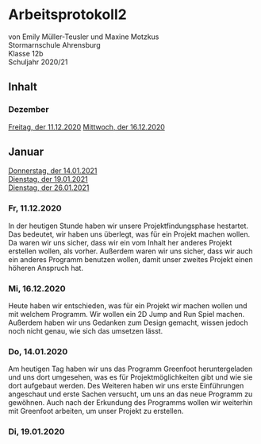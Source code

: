 # Arbeitsprotokoll2
von Emily Müller-Teusler und Maxine Motzkus                                                                              
Stormarnschule Ahrensburg                                                                         
Klasse 12b                                                                               
Schuljahr 2020/21                                                                                                  

## Inhalt

### Dezember
[Freitag, der 11.12.2020](#1)
[Mittwoch, der 16.12.2020](#2)  

## Januar  
[Donnerstag, der 14.01.2021](#3)                        
[Dienstag, der 19.01.2021](#4)                    
[Dienstag, der 26.01.2021](#5)

### Fr, 11.12.2020<a name="1"></a>
In der heutigen Stunde haben wir unsere Projektfindungsphase hestartet. Das bedeutet, wir haben uns überlegt, was für ein Projekt machen wollen. Da waren wir uns sicher, dass wir ein vom Inhalt her anderes Projekt erstellen wollen, als vorher. Außerdem waren wir uns sicher, dass wir auch ein anderes Programm benutzen wollen, damit unser zweites Projekt einen höheren Anspruch hat. 

### Mi, 16.12.2020<a name="2"></a>
Heute haben wir entschieden, was für ein Projekt wir machen wollen und mit welchem Programm. Wir wollen ein 2D Jump and Run Spiel machen. Außerdem haben wir uns Gedanken zum Design gemacht, wissen jedoch noch nicht genau, wie sich das umsetzen lässt.

### Do, 14.01.2020<a name="3"></a>
Am heutigen Tag haben wir uns das Programm Greenfoot heruntergeladen und uns dort umgesehen, was es für Projektmöglichkeiten gibt und wie sie dort aufgebaut werden. Des Weiteren haben wir uns erste Einführungen angeschaut und erste Sachen versucht, um uns an das neue Programm zu gewöhnen. Auch nach der Erkundung des Programms wollen wir weiterhin mit Greenfoot arbeiten, um unser Projekt zu erstellen.
### Di, 19.01.2020<a name="4"></a>
